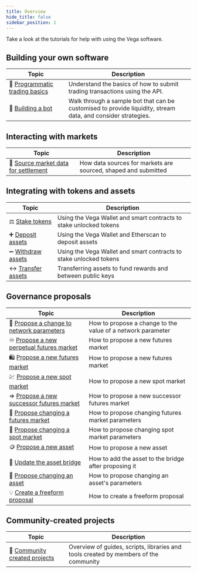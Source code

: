 ```yaml
---
title: Overview
hide_title: false
sidebar_position: 1
---
```

Take a look at the tutorials for help with using the Vega software.

## Building your own software 
| Topic                                                                 |  Description                                                                                                        |
| ----------------------------------------------------------------------| -------------------------------------------------------------------------------------------------------- |
| 🔢 [Programmatic trading basics](./programmatic-trading-basics.md)| Understand the basics of how to submit trading transactions using the API. |
| 🤖 [Building a bot](./building-a-bot/index.md) | Walk through a sample bot that can be customised to provide liquidity, stream data, and consider strategies. |

## Interacting with markets
| Topic                                                                 |  Description                                                                                                        |
| ----------------------------------------------------------------------| -------------------------------------------------------------------------------------------------------- |
| 🔮 [Source market data for settlement](./using-data-sources.md)               | How data sources for markets are sourced, shaped and submitted |

## Integrating with tokens and assets
| Topic                                                                 |  Description                                                                                                        |
| ----------------------------------------------------------------------| -------------------------------------------------------------------------------------------------------- |
| ⚖️ [Stake tokens](./assets-tokens/staking-tokens.md)               | Using the Vega Wallet and smart contracts to stake unlocked tokens |
| ➕ [Deposit assets](./assets-tokens/depositing-assets.md)              | Using the Vega Wallet and Etherscan to deposit assets |
| ➖ [Withdraw assets](./assets-tokens/withdrawing-assets.md)             | Using the Vega Wallet and smart contracts to stake unlocked tokens |
| ↔️ [Transfer assets](./assets-tokens/transferring-assets.md)               | Transferring assets to fund rewards and between public keys |

## Governance proposals
| Topic                                                                 |  Description                                                                                                        |
| ----------------------------------------------------------------------| -------------------------------------------------------------------------------------------------------- |
| 🧱 [Propose a change to network parameters](./proposals/network-parameter-proposal.md)        | How to propose a change to the value of a network parameter |
| ♾️ [Propose a new perpetual futures market](./proposals/new-perpetuals-market.md)        | How to propose a new futures market |
| 🛍️ [Propose a new futures market](./proposals/new-market-proposal.md)        | How to propose a new futures market |
| 💹 [Propose a new spot market](./proposals/new-spot-market.md)        | How to propose a new spot market |
| ⇒ [Propose a new successor futures market](./proposals/new-successor-market-proposal.md)        | How to propose a new successor futures market |
| 🛒 [Propose changing a futures market](./proposals/update-market-proposal.md)        | How to propose changing futures market parameters |
| 🛒 [Propose changing a spot market](./proposals/update-spot-market.md)        | How to propose changing spot market parameters |
| 🪙 [Propose a new asset](./proposals/new-asset-proposal.md)        | How to propose a new asset |
| 🌉 [Update the asset bridge](./proposals/update-asset-bridge.md)        | How to add the asset to the bridge after proposing it |
| 💱 [Propose changing an asset](./proposals/update-asset-proposal.md)        | How to propose changing an asset's parameters |
| 💡 [Create a freeform proposal](./proposals/freeform-proposal.md)                     | How to create a freeform proposal |

## Community-created projects
| Topic                                                                 |  Description                                                                                                        |
| ----------------------------------------------------------------------| -------------------------------------------------------------------------------------------------------- |
| 👥 [Community created projects](./community-created.md)               | Overview of guides, scripts, libraries and tools created by members of the community |


